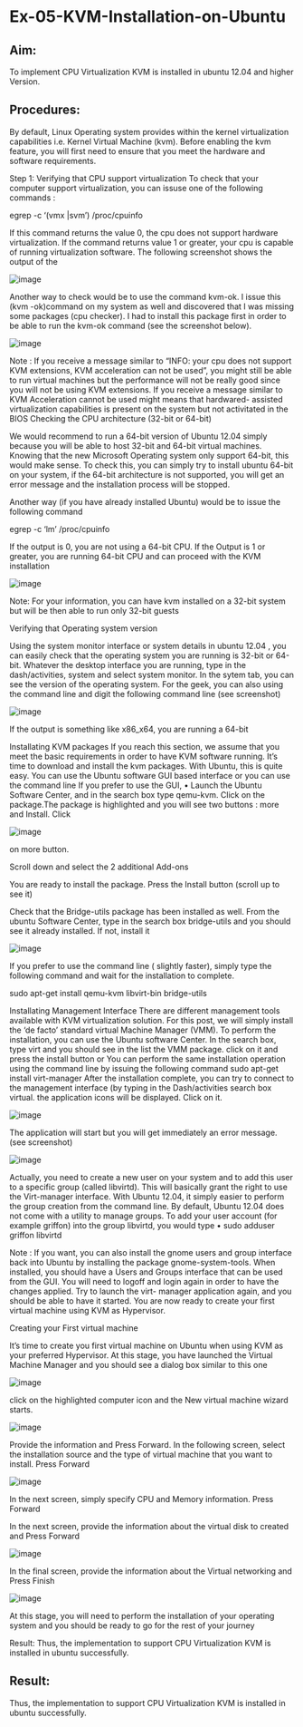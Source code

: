 # Ex-05-KVM-Installation-on-Ubuntu
## Aim:
To implement CPU Virtualization KVM is installed in ubuntu 12.04 and higher Version.

## Procedures:
By default, Linux Operating system provides within the kernel virtualization capabilities i.e. Kernel Virtual Machine (kvm). Before enabling the kvm feature, you will first need to ensure that you meet the hardware and software requirements.

Step 1: Verifying that CPU support virtualization
To check that your computer support virtualization, you can issuse one of the following commands :

egrep -c ‘(vmx |svm’) /proc/cpuinfo

If this command returns the value 0, the cpu does not support hardware virtualization. If the command returns value 1 or greater, your cpu is capable of running virtualization software. The following screenshot shows the output of the


![image](https://github.com/nanditha121/Ex-05-KVM-Installation-on-Ubuntu/assets/142209508/0c913b87-1d29-4646-8879-e9288c7ff29b)


 
Another way to check would be to use the command kvm-ok.
I issue this (kvm -ok)command on my system as well and discovered that I was missing some packages (cpu checker). I had to install this package first in order to be able to run the kvm-ok command (see the screenshot below).


![image](https://github.com/nanditha121/Ex-05-KVM-Installation-on-Ubuntu/assets/142209508/4ea84be2-6f2b-4716-a531-3fd8c6eeae14)

 

Note :
If you receive a message similar to “INFO: your cpu does not support KVM extensions, KVM acceleration can not be used”, you might still be able to run virtual machines but the performance will not be really good since you will not be using KVM extensions.
If you receive a message similar to KVM Acceleration cannot be used might means that hardwared- assisted virtualization capabilities is present on the system but not activitated in the BIOS
Checking the CPU architecture (32-bit or 64-bit)

We would recommend to run a 64-bit version of Ubuntu 12.04 simply because you will be able to host 32-bit and 64-bit virtual machines. Knowing that the new Microsoft Operating system only support 64-bit, this would make sense. To check this, you can simply try to install ubuntu 64-bit on your system, if the 64-bit architecture is not supported, you will get an error message and the installation process will be stopped.

Another way (if you have already installed Ubuntu) would be to issue the following command

egrep -c ‘lm’ /proc/cpuinfo

If the output is 0, you are not using a 64-bit CPU. If the Output is 1 or greater, you are running
64-bit CPU and can proceed with the KVM installation


![image](https://github.com/nanditha121/Ex-05-KVM-Installation-on-Ubuntu/assets/142209508/95d929f0-a125-4007-841a-56e873b1c24d)



Note: For your information, you can have kvm installed on a 32-bit system but will be then able to run only 32-bit guests

Verifying that Operating system version

Using the system monitor interface or system details in ubuntu 12.04 , you can easily check that the operating system you are running is 32-bit or 64-bit. Whatever the desktop interface you are running, type in the dash/activities, system and select system monitor. In the sytem tab, you can see the version of the operating system.
For the geek, you can also using the command line and digit the following command line (see screenshot)


![image](https://github.com/nanditha121/Ex-05-KVM-Installation-on-Ubuntu/assets/142209508/14d161ac-f0d4-4a51-b9e1-de24c222c447)


If the output is something like x86_x64, you are running a 64-bit
 
Installating KVM packages
If you reach this section, we assume that you meet the basic requirements in order to have KVM software running. It’s time to download and install the kvm packages. With Ubuntu, this is quite easy. You can use the Ubuntu software GUI based interface or you can use the command line
If you prefer to use the GUI,
•	Launch the Ubuntu Software Center, and in the search box type qemu-kvm. Click on the package.The package is highlighted and you will see two buttons : more and Install. Click





![image](https://github.com/nanditha121/Ex-05-KVM-Installation-on-Ubuntu/assets/142209508/bf97428a-9122-4f18-be9c-a9135db579d3)



on more button.

Scroll down and select the 2 additional Add-ons

You are ready to install the package. Press the Install button (scroll up to see it)

Check that the Bridge-utils package has been installed as well. From the ubuntu Software Center, type in the search box bridge-utils and you should see it already installed. If not, install it
 

![image](https://github.com/nanditha121/Ex-05-KVM-Installation-on-Ubuntu/assets/142209508/4ea5cb2b-3fa7-4615-862c-df27a0cb7d16)


 
If you prefer to use the command line ( slightly faster), simply type the following command and wait for the installation to complete.

sudo apt-get install qemu-kvm libvirt-bin bridge-utils

Installating Management Interface
There are different management tools available with KVM virtualization solution. For this post, we will simply install the ‘de facto’ standard virtual Machine Manager (VMM). To perform the installation, you can use the Ubuntu software Center. In the search box, type virt and you should see in the list the VMM package. click on it and press the install button
or
You can perform the same installation operation using the command line by issuing the following command
sudo apt-get install virt-manager
After the installation complete, you can try to connect to the management interface (by typing in the Dash/activities search box virtual. the application icons will be displayed. Click on it.
 
 
 ![image](https://github.com/nanditha121/Ex-05-KVM-Installation-on-Ubuntu/assets/142209508/3462b7fa-8a53-4d0f-9241-f75a68d3f2ec)


The application will start but you will get immediately an error message. (see screenshot)


![image](https://github.com/nanditha121/Ex-05-KVM-Installation-on-Ubuntu/assets/142209508/756ebcba-1f58-47ad-abdc-3dff548c96fc)


Actually, you need to create a new user on your system and to add this user to a specific group (called libvirtd). This will basically grant the right to use the Virt-manager interface. With Ubuntu 12.04, it simply easier to perform the group creation from the command line. By default, Ubuntu
12.04 does not come with a utility to manage groups.
To add your user account (for example griffon) into the group libvirtd, you would type
•	sudo adduser griffon libvirtd
 
Note : If you want, you can also install the gnome users and group interface back into Ubuntu by installing the package gnome-system-tools. When installed, you should have a Users and Groups interface that can be used from the GUI.
You will need to logoff and login again in order to have the changes applied. Try to launch the virt- manager application again, and you should be able to have it started. You are now ready to create your first virtual machine using KVM as Hypervisor.

Creating your First virtual machine

It’s time to create you first virtual machine on Ubuntu when using KVM as your preferred Hypervisor. At this stage, you have launched the Virtual Machine Manager and you should see a dialog box similar to this one


![image](https://github.com/nanditha121/Ex-05-KVM-Installation-on-Ubuntu/assets/142209508/e2bbe56a-6f1e-4f12-b130-dddabbc8a677)



click on the highlighted computer icon and the New virtual machine wizard starts.



 ![image](https://github.com/nanditha121/Ex-05-KVM-Installation-on-Ubuntu/assets/142209508/64e5f42c-9046-4aab-a972-ce6484cd1077)



Provide the information and Press Forward.
In the following screen, select the installation source and the type of virtual machine that you want to install. Press Forward




![image](https://github.com/nanditha121/Ex-05-KVM-Installation-on-Ubuntu/assets/142209508/edcb486d-34c7-44ac-92b2-d2c921154ab5)




In the next screen, simply specify CPU and Memory information. Press Forward
 
In the next screen, provide the information about the virtual disk to created and Press Forward


![image](https://github.com/nanditha121/Ex-05-KVM-Installation-on-Ubuntu/assets/142209508/a6ee2a7b-6c52-40a3-b360-49107d25c839)



In the final screen, provide the information about the Virtual networking and Press Finish


![image](https://github.com/nanditha121/Ex-05-KVM-Installation-on-Ubuntu/assets/142209508/441854dd-8aff-4986-b7eb-0d27c5845c85)



At this stage, you will need to perform the installation of your operating system and you should be ready to go for the rest of your journey


Result:
Thus, the implementation to support CPU Virtualization KVM is installed in ubuntu
successfully.


## Result:
Thus, the implementation to support CPU Virtualization KVM is installed in ubuntu
successfully.
